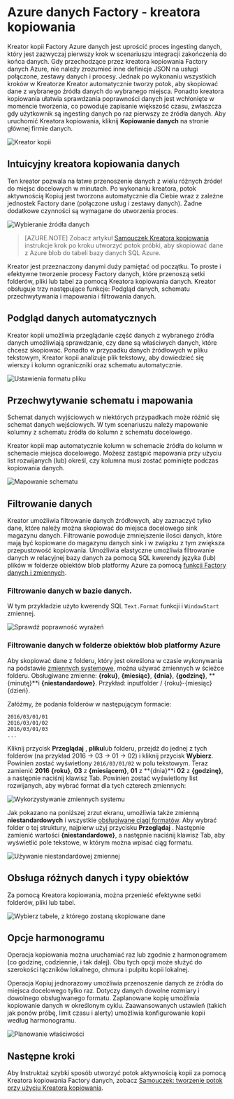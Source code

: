 <properties
    pageTitle="Kreator kopii Azure Factory danych | Microsoft Azure"
    description="Informacje na temat sposobu używania Kreatora kopiowania Azure Factory danych do skopiowania danych z obsługiwanych źródeł danych do pochłaniacze."
    services="data-factory"
    documentationCenter=""
    authors="spelluru"
    manager="jhubbard"
    editor="monicar"/>

<tags
    ms.service="data-factory"
    ms.workload="data-services"
    ms.tgt_pltfrm="na"
    ms.devlang="na"
    ms.topic="article"
    ms.date="10/03/2016"
    ms.author="spelluru"/>

# <a name="azure-data-factory---copy-wizard"></a>Azure danych Factory - kreatora kopiowania
Kreator kopii Factory Azure danych jest uprościć proces ingesting danych, który jest zazwyczaj pierwszy krok w scenariuszu integracji zakończenia do końca danych. Gdy przechodzące przez kreatora kopiowania Factory danych Azure, nie należy zrozumieć inne definicje JSON na usługi połączone, zestawy danych i procesy. Jednak po wykonaniu wszystkich kroków w Kreatorze Kreator automatycznie tworzy potok, aby skopiować dane z wybranego źródła danych do wybranego miejsca. Ponadto kreatora kopiowania ułatwia sprawdzania poprawności danych jest wchłonięte w momencie tworzenia, co powoduje zapisanie większość czasu, zwłaszcza gdy użytkownik są ingesting danych po raz pierwszy ze źródła danych. Aby uruchomić Kreatora kopiowania, kliknij **Kopiowanie danych** na stronie głównej firmie danych.

![Kreator kopii](./media/data-factory-copy-wizard/copy-data-wizard.png)


## <a name="an-intuitive-wizard-for-copying-data"></a>Intuicyjny kreatora kopiowania danych
Ten kreator pozwala na łatwe przenoszenie danych z wielu różnych źródeł do miejsc docelowych w minutach. Po wykonaniu kreatora, potok aktywnością Kopiuj jest tworzona automatycznie dla Ciebie wraz z zależne jednostek Factory dane (połączone usług i zestawy danych). Żadne dodatkowe czynności są wymagane do utworzenia proces.   

![Wybieranie źródła danych](./media/data-factory-copy-wizard/select-data-source-page.png)

> [AZURE.NOTE] Zobacz artykuł [Samouczek Kreatora kopiowania](data-factory-copy-data-wizard-tutorial.md) instrukcje krok po kroku utworzyć potok próbki, aby skopiować dane z Azure blob do tabeli bazy danych SQL Azure. 

Kreator jest przeznaczony danymi duży pamiętać od początku. To proste i efektywne tworzenie procesy Factory danych, które przenoszą setki folderów, pliki lub tabel za pomocą Kreatora kopiowania danych. Kreator obsługuje trzy następujące funkcje: Podgląd danych, schematu przechwytywania i mapowania i filtrowania danych. 

## <a name="automatic-data-preview"></a>Podgląd danych automatycznych 
Kreator kopii umożliwia przeglądanie część danych z wybranego źródła danych umożliwiają sprawdzanie, czy dane są właściwych danych, które chcesz skopiować. Ponadto w przypadku danych źródłowych w pliku tekstowym, Kreator kopii analizuje plik tekstowy, aby dowiedzieć się wierszy i kolumn ograniczniki oraz schematu automatycznie. 

![Ustawienia formatu pliku](./media/data-factory-copy-wizard/file-format-settings.png)

## <a name="schema-capture-and-mapping"></a>Przechwytywanie schematu i mapowania 
Schemat danych wyjściowych w niektórych przypadkach może różnić się schemat danych wejściowych. W tym scenariuszu należy mapowanie kolumny z schematu źródła do kolumn z schematu docelowego. 

Kreator kopii map automatycznie kolumn w schemacie źródła do kolumn w schemacie miejsca docelowego. Możesz zastąpić mapowania przy użyciu list rozwijanych (lub) określ, czy kolumna musi zostać pominięte podczas kopiowania danych.   

![Mapowanie schematu](./media/data-factory-copy-wizard/schema-mapping.png)

## <a name="filtering-data"></a>Filtrowanie danych  
Kreator umożliwia filtrowanie danych źródłowych, aby zaznaczyć tylko dane, które należy można skopiować do miejsca docelowego sink magazynu danych. Filtrowanie powoduje zmniejszenie ilości danych, które mają być kopiowane do magazynu danych sink i w związku z tym zwiększa przepustowość kopiowania. Umożliwia elastyczne umożliwia filtrowanie danych w relacyjnej bazy danych za pomocą SQL kwerendy języka (lub) plików w folderze obiektów blob platformy Azure za pomocą [funkcji Factory danych i zmiennych](data-factory-functions-variables.md).   

### <a name="filtering-of-data-in-a-database"></a>Filtrowanie danych w bazie danych.  
W tym przykładzie użyto kwerendy SQL `Text.Format` funkcji i `WindowStart` zmiennej. 

![Sprawdź poprawność wyrażeń](./media/data-factory-copy-wizard/validate-expressions.png)

### <a name="filtering-of-data-in-an-azure-blob-folder"></a>Filtrowanie danych w folderze obiektów blob platformy Azure
Aby skopiować dane z folderu, który jest określona w czasie wykonywania na podstawie [zmiennych systemowe](data-factory-functions-variables.md#data-factory-system-variables), można używać zmiennych w ścieżce folderu. Obsługiwane zmienne: **{roku}**, **{miesiąc}**, **{dnia}**, **{godzinę}**, **{minutę}**i **{niestandardowe}**. Przykład: inputfolder / {roku}-{miesiąc} {dzień}.

Załóżmy, że podania folderów w następującym formacie:

    2016/03/01/01
    2016/03/01/02
    2016/03/01/03
    ...

Kliknij przycisk **Przeglądaj** , **pliku**lub folderu, przejdź do jednej z tych folderów (na przykład 2016 -> 03 -> 01 -> 02) i kliknij przycisk **Wybierz**. Powinien zostać wyświetlony `2016/03/01/02` w polu tekstowym. Teraz zamienić **2016** **{roku}**, **03** z **{miesiącem}**, **01** z **{dnia}**i **02** z **{godzinę}**, a następnie naciśnij klawisz Tab. Powinien zostać wyświetlony list rozwijanych, aby wybrać format dla tych czterech zmiennych:

![Wykorzystywanie zmiennych systemu](./media/data-factory-copy-wizard/blob-standard-variables-in-folder-path.png)   

Jak pokazano na poniższej zrzut ekranu, umożliwia także zmienną **niestandardowych** i wszystkie [obsługiwane ciągi formatów](https://msdn.microsoft.com/library/8kb3ddd4.aspx). Aby wybrać folder o tej struktury, najpierw użyj przycisku **Przeglądaj** . Następnie zamienić wartości **{niestandardowe}**, a następnie naciśnij klawisz Tab, aby wyświetlić pole tekstowe, w którym można wpisać ciąg formatu.     

![Używanie niestandardowej zmiennej](./media/data-factory-copy-wizard/blob-custom-variables-in-folder-path.png)


## <a name="support-for-diverse-data-and-object-types"></a>Obsługa różnych danych i typy obiektów
Za pomocą Kreatora kopiowania, można przenieść efektywne setki folderów, pliki lub tabel.

![Wybierz tabele, z którego zostaną skopiowane dane](./media/data-factory-copy-wizard/select-tables-to-copy-data.png)

## <a name="scheduling-options"></a>Opcje harmonogramu
Operacja kopiowania można uruchamiać raz lub zgodnie z harmonogramem (co godzinę, codziennie, i tak dalej). Obu tych opcji może służyć do szerokości łączników lokalnego, chmura i pulpitu kopii lokalnej.

Operacja Kopiuj jednorazowy umożliwia przenoszenie danych ze źródła do miejsca docelowego tylko raz. Dotyczy danych dowolne rozmiary i dowolnego obsługiwanego formatu. Zaplanowane kopię umożliwia kopiowanie danych w określonym cyklu. Zaawansowanych ustawień (takich jak ponów próbę, limit czasu i alerty) umożliwia konfigurowanie kopii według harmonogramu.

![Planowanie właściwości](./media/data-factory-copy-wizard/scheduling-properties.png)


## <a name="next-steps"></a>Następne kroki
Aby Instruktaż szybki sposób utworzyć potok aktywnością kopii za pomocą Kreatora kopiowania Factory danych, zobacz [Samouczek: tworzenie potok przy użyciu Kreatora kopiowania](data-factory-copy-data-wizard-tutorial.md).
